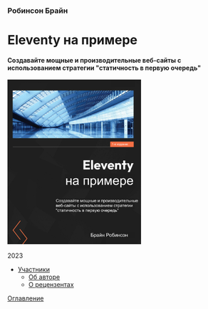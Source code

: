 ### Робинсон Брайн
# Eleventy на примере
#### Создавайте мощные и производительные веб-сайты с использованием стратегии "статичность в первую очередь"

<img src = "/images/Cover.jpg" width = "300">

2023

* [Участники](about.md)
  * [Об авторе](about.md)
  * [О рецензентах](reviewers.md)

[Оглавление](README.md)

